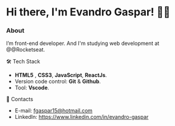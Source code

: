 
# Hi there,  I'm Evandro Gaspar! 👊🏾

### About 

I’m front-end developer. And I'm studying web development at @@Rocketseat.


🛠️ Tech Stack 

* **HTML5** , **CSS3**,  **JavaScript**, **ReactJs**.
* Version code control: **Git** & **Github**.
* Tool: **Vscode**.


📝 Contacts 

* E-mail: fgaspar15@hotmail.com
* LinkedIn: https://www.linkedin.com/in/evandro-gaspar




